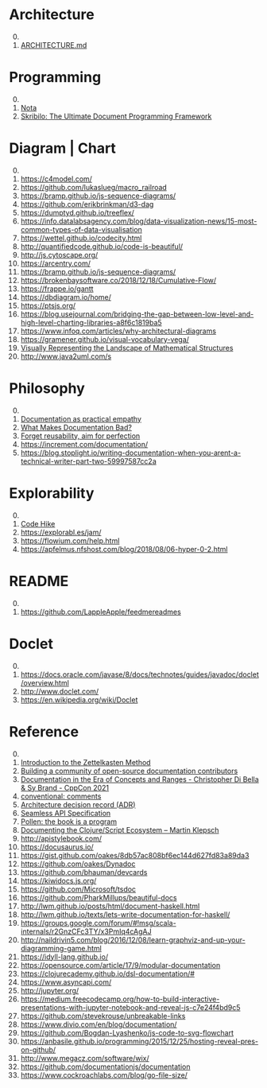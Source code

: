# Architecture

0. []()
0. [ARCHITECTURE.md](https://matklad.github.io/2021/02/06/ARCHITECTURE.md.html)

# Programming

0. []()
0. [Nota](https://nota-lang.org/)
0. [Skribilo: The Ultimate Document Programming Framework](https://www.nongnu.org/skribilo/)

# Diagram | Chart

0. []()
0. https://c4model.com/
0. https://github.com/lukaslueg/macro_railroad
0. https://bramp.github.io/js-sequence-diagrams/
0. https://github.com/erikbrinkman/d3-dag
0. https://dumptyd.github.io/treeflex/
0. https://info.datalabsagency.com/blog/data-visualization-news/15-most-common-types-of-data-visualisation
0. https://wettel.github.io/codecity.html
0. http://quantifiedcode.github.io/code-is-beautiful/
0. http://js.cytoscape.org/
0. https://arcentry.com/
0. https://bramp.github.io/js-sequence-diagrams/
0. https://brokenbaysoftware.co/2018/12/18/Cumulative-Flow/
0. https://frappe.io/gantt
0. https://dbdiagram.io/home/
0. https://ptsjs.org/
0. https://blog.usejournal.com/bridging-the-gap-between-low-level-and-high-level-charting-libraries-a8f6c1819ba5
0. https://www.infoq.com/articles/why-architectural-diagrams
0. https://gramener.github.io/visual-vocabulary-vega/
0. [Visually Representing the Landscape of Mathematical Structures](https://arxiv.org/abs/1809.05930)
0. http://www.java2uml.com/s

# Philosophy

0. []()
0. [Documentation as practical empathy](https://developerrelations.com/developer-experience/documentation-as-practical-empathy)
0. [What Makes Documentation Bad?](https://arunkprasad.com/log/what-makes-documentation-bad/)
0. [Forget reusability, aim for perfection](https://www.openbsd.org/papers/bsdcan18-mandoc.pdf)
0. https://increment.com/documentation/
0. https://blog.stoplight.io/writing-documentation-when-you-arent-a-technical-writer-part-two-59997587cc2a

# Explorability

0. []()
0. [Code Hike](https://codehike.org/)
0. https://explorabl.es/jam/
0. https://flowium.com/help.html
0. https://apfelmus.nfshost.com/blog/2018/08/06-hyper-0-2.html

# README

0. []()
0. https://github.com/LappleApple/feedmereadmes

# Doclet

0. []()
0. https://docs.oracle.com/javase/8/docs/technotes/guides/javadoc/doclet/overview.html
0. http://www.doclet.com/
0. https://en.wikipedia.org/wiki/Doclet

# Reference

0. []()
0. [Introduction to the Zettelkasten Method](https://zettelkasten.de/introduction/)
0. [Building a community of open-source documentation contributors](https://news.ycombinator.com/newest?next=31705868&n=1171)
0. [Documentation in the Era of Concepts and Ranges - Christopher Di Bella & Sy Brand - CppCon 2021](https://www.youtube.com/watch?v=nm45t2fnUms)
0. [conventional: comments](https://conventionalcomments.org/)
0. [Architecture decision record (ADR)](https://github.com/joelparkerhenderson/architecture_decision_record)
0. [Seamless API Specification](https://github.com/seamlessapis/seamless/tree/master/domain)
0. [Pollen: the book is a program](https://docs.racket-lang.org/pollen/)
0. [Documenting the Clojure/Script Ecosystem – Martin Klepsch](https://www.youtube.com/watch?v=mWrvd6SE7Vg)
0. http://apistylebook.com/
0. https://docusaurus.io/
0. https://gist.github.com/oakes/8db57ac808bf6ec144d627fd83a89da3
0. https://github.com/oakes/Dynadoc
0. https://github.com/bhauman/devcards
0. https://kiwidocs.js.org/
0. https://github.com/Microsoft/tsdoc
0. https://github.com/PharkMillups/beautiful-docs
0. http://lwm.github.io/posts/html/document-haskell.html
0. http://lwm.github.io/texts/lets-write-documentation-for-haskell/
0. https://groups.google.com/forum/#!msg/scala-internals/r2GnzCFc3TY/x3PmIq4cAgAJ
0. http://naildrivin5.com/blog/2016/12/08/learn-graphviz-and-up-your-diagramming-game.html
0. https://idyll-lang.github.io/
0. https://opensource.com/article/17/9/modular-documentation
0. https://clojurecademy.github.io/dsl-documentation/#
0. https://www.asyncapi.com/
0. http://jupyter.org/
0. https://medium.freecodecamp.org/how-to-build-interactive-presentations-with-jupyter-notebook-and-reveal-js-c7e24f4bd9c5
0. https://github.com/stevekrouse/unbreakable-links
0. https://www.divio.com/en/blog/documentation/
0. https://github.com/Bogdan-Lyashenko/js-code-to-svg-flowchart
0. https://anbasile.github.io/programming/2015/12/25/hosting-reveal-pres-on-github/
0. http://www.megacz.com/software/wix/
0. https://github.com/documentationjs/documentation
0. https://www.cockroachlabs.com/blog/go-file-size/

